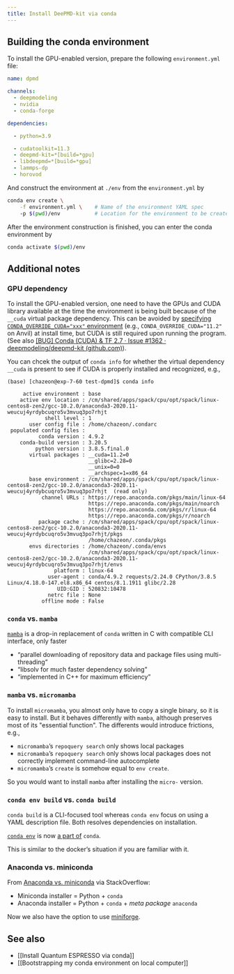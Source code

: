 ```yaml
---
title: Install DeePMD-kit via conda
---
```


## Building the conda environment

To install the GPU-enabled version, prepare the following `environment.yml` file:

```yaml
name: dpmd

channels:
  - deepmodeling
  - nvidia
  - conda-forge

dependencies:

  - python=3.9

  - cudatoolkit=11.3
  - deepmd-kit=*[build=*gpu]
  - libdeepmd=*[build=*gpu]
  - lammps-dp
  - horovod
```

And construct the environment at `./env` from the `environment.yml` by

```bash
conda env create \
    -f environment.yml \    # Name of the environment YAML spec
    -p $(pwd)/env           # Location for the environment to be created
```

After the environment construction is finished, you can enter the conda environment by

```bash
conda activate $(pwd)/env
```

## Additional notes

### GPU dependency

To install the GPU-enabled version, one need to have the GPUs and CUDA library available at the time the environment is being built because of the `__cuda`  virtual package dependency. This can be avoided by [specifying `CONDA_OVERRIDE_CUDA="xxx"` environment](https://docs.conda.io/projects/conda/en/latest/user-guide/tasks/manage-virtual.html#overriding-detected-packages) (e.g., `CONDA_OVERRIDE_CUDA="11.2"` on Anvil) at install time, but CUDA is still required upon running the program. (See also [\[BUG\] Conda (CUDA) & TF 2.7 · Issue #1362 · deepmodeling/deepmd-kit (github.com)](https://github.com/deepmodeling/deepmd-kit/issues/1362)).

You can chcek the output of `conda info` for whether the virtual dependency `__cuda` is present to see if CUDA is properly installed and recognized, e.g.,

```
(base) [chazeon@exp-7-60 test-dpmd]$ conda info

     active environment : base
    active env location : /cm/shared/apps/spack/cpu/opt/spack/linux-centos8-zen2/gcc-10.2.0/anaconda3-2020.11-weucuj4yrdybcuqro5v3mvuq3po7rhjt
            shell level : 1
       user config file : /home/chazeon/.condarc
 populated config files :
          conda version : 4.9.2
    conda-build version : 3.20.5
         python version : 3.8.5.final.0
       virtual packages : __cuda=11.2=0
                          __glibc=2.28=0
                          __unix=0=0
                          __archspec=1=x86_64
       base environment : /cm/shared/apps/spack/cpu/opt/spack/linux-centos8-zen2/gcc-10.2.0/anaconda3-2020.11-weucuj4yrdybcuqro5v3mvuq3po7rhjt  (read only)
           channel URLs : https://repo.anaconda.com/pkgs/main/linux-64
                          https://repo.anaconda.com/pkgs/main/noarch
                          https://repo.anaconda.com/pkgs/r/linux-64
                          https://repo.anaconda.com/pkgs/r/noarch
          package cache : /cm/shared/apps/spack/cpu/opt/spack/linux-centos8-zen2/gcc-10.2.0/anaconda3-2020.11-weucuj4yrdybcuqro5v3mvuq3po7rhjt/pkgs
                          /home/chazeon/.conda/pkgs
       envs directories : /home/chazeon/.conda/envs
                          /cm/shared/apps/spack/cpu/opt/spack/linux-centos8-zen2/gcc-10.2.0/anaconda3-2020.11-weucuj4yrdybcuqro5v3mvuq3po7rhjt/envs
               platform : linux-64
             user-agent : conda/4.9.2 requests/2.24.0 CPython/3.8.5 Linux/4.18.0-147.el8.x86_64 centos/8.1.1911 glibc/2.28
                UID:GID : 520832:10478
             netrc file : None
           offline mode : False
```

### `conda` vs. `mamba`

[`mamba`](<https://github.com/mamba-org/mamba>) is a drop-in replacement of `conda` written in C with compatible CLI interface, only faster

- “parallel downloading of repository data and package files using multi-threading”
- “libsolv for much faster dependency solving”
- “implemented in C++ for maximum efficiency”

### `mamba` vs. `micromamba`

 To install `micromamba`, you almost only have to copy a single binary, so it is easy to install. But it behaves differently with `mamba`, although preserves most of its "essential function". The differents would introduce frictions, e.g.,

- `micromamba`’s `repoquery search` only shows local packages
- `micromamba`’s `repoquery search` only shows local packages does not correctly implement command-line autocomplete
- `micromamba`’s `create` is somehow equal to `env create`.

So you would want to install `mamba` after installing the `micro-` version.

### `conda env build` vs. `conda build`

`conda build` is a CLI-focused tool whereas `conda env` focus on using a YAML description file. Both resolves dependencies on installation.

[`conda env`](https://github.com/conda/conda/tree/master/conda_env) is now [a part of](https://github.com/conda-archive/conda-env) `conda`.

This is similar to the docker’s situation if you are familiar with it.

### Anaconda vs. miniconda

From [Anaconda vs. miniconda](https://stackoverflow.com/questions/45421163/anaconda-vs-miniconda) via StackOverflow:

- Miniconda installer = Python + `conda`
- Anaconda installer = Python + `conda` + *meta package* `anaconda`

Now we also have the option to use [miniforge](https://github.com/conda-forge/miniforge).

## See also

- [[Install Quantum ESPRESSO via conda]]
- [[Bootstrapping my conda environment on local computer]]
